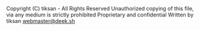 Copyright (C) tiksan - All Rights Reserved
Unauthorized copying of this file, via any medium is strictly prohibited
Proprietary and confidential
Written by tiksan <webmaster@deek.sh>
